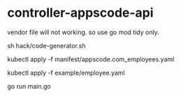 # controller-appscode-api

vendor file will not working. so use go mod tidy only.

sh hack/code-generator.sh

kubectl apply -f manifest/appscode.com_employees.yaml

kubectl apply -f example/employee.yaml

go run main.go



